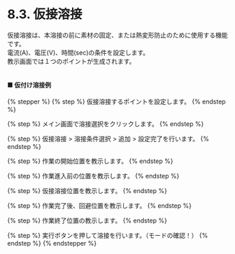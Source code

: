 # 8.3. 仮接溶接

仮接溶接は、本溶接の前に素材の固定、または熱変形防止のために使用する機能です。\
電流(A)、電圧(V)、時間(sec)の条件を設定します。\
教示画面では１つのポイントが生成されます。

<figure><img src="broken-reference" alt=""><figcaption></figcaption></figure>

#### ■ 仮付け溶接例

{% stepper %}
{% step %}
仮接溶接するポイントを設定します。
{% endstep %}

{% step %}
メイン画面で溶接選択をクリックします。
{% endstep %}

{% step %}
仮接溶接 > 溶接条件選択 > 追加 > 設定完了を行います。
{% endstep %}

{% step %}
作業の開始位置を教示します。
{% endstep %}

{% step %}
作業進入前の位置を教示します。
{% endstep %}

{% step %}
仮接溶接位置を教示します。
{% endstep %}

{% step %}
作業完了後、回避位置を教示します。
{% endstep %}

{% step %}
作業終了位置の教示します。
{% endstep %}

{% step %}
実行ボタンを押して溶接を行います。（モードの確認！）
{% endstep %}
{% endstepper %}
